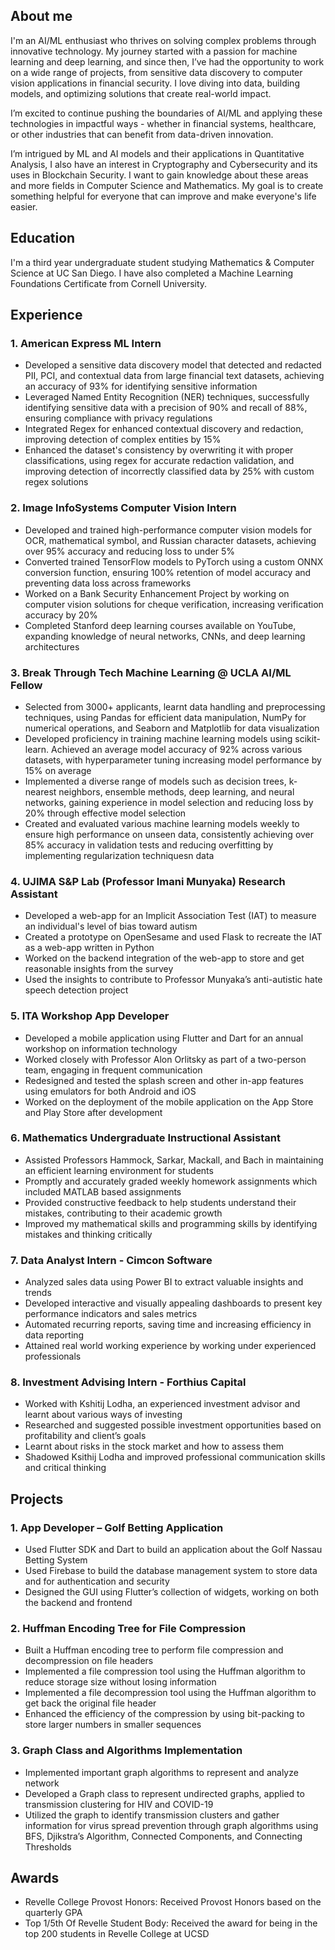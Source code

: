 ## **About me**
I'm an AI/ML enthusiast who thrives on solving complex problems through innovative technology. My journey started with a passion for machine learning and deep learning, and since then, I’ve had the opportunity to work on a wide range of projects, from sensitive data discovery to computer vision applications in financial security. I love diving into data, building models, and optimizing solutions that create real-world impact.

I’m excited to continue pushing the boundaries of AI/ML and applying these technologies in impactful ways - whether in financial systems, healthcare, or other industries that can benefit from data-driven innovation.

I’m intrigued by ML and AI models and their applications in Quantitative Analysis, I also have an interest in Cryptography and Cybersecurity and its uses in Blockchain Security. I want to gain  knowledge about these areas and more fields in Computer Science and Mathematics. My goal is to create something helpful for everyone that can improve and make everyone's life easier.

## Education
I'm a third year undergraduate student studying Mathematics & Computer Science at UC San Diego. 
I have also completed a Machine Learning Foundations Certificate from Cornell University.

## Experience
### 1. American Express ML Intern
- Developed a sensitive data discovery model that detected and redacted PII, PCI, and contextual data from large financial text datasets, achieving an accuracy of 93% for identifying sensitive information
- Leveraged Named Entity Recognition (NER) techniques, successfully identifying sensitive data with a precision of 90% and recall of 88%, ensuring compliance with privacy regulations
- Integrated Regex for enhanced contextual discovery and redaction, improving detection of complex entities by 15%
- Enhanced the dataset's consistency by overwriting it with proper classifications, using regex for accurate redaction validation, and improving detection of incorrectly classified data by 25% with custom regex solutions

### 2. Image InfoSystems Computer Vision Intern
- Developed and trained high-performance computer vision models for OCR, mathematical symbol, and Russian character datasets, achieving over 95% accuracy and reducing loss to under 5%
- Converted trained TensorFlow models to PyTorch using a custom ONNX conversion function, ensuring 100% retention of model accuracy and preventing data loss across frameworks
- Worked on a Bank Security Enhancement Project by working on computer vision solutions for cheque verification, increasing verification accuracy by 20%
- Completed Stanford deep learning courses available on YouTube, expanding knowledge of neural networks, CNNs, and deep learning architectures

### 3. Break Through Tech Machine Learning @ UCLA AI/ML Fellow
- Selected from 3000+ applicants, learnt data handling and preprocessing techniques, using Pandas for efficient data manipulation, NumPy for numerical operations, and Seaborn and Matplotlib for data visualization
- Developed proficiency in training machine learning models using scikit-learn. Achieved an average model accuracy of 92% across various datasets, with hyperparameter tuning increasing model performance by 15% on average
- Implemented a diverse range of models such as decision trees, k-nearest neighbors, ensemble methods, deep learning, and neural networks, gaining experience in model selection and reducing loss by 20% through effective model selection
- Created and evaluated various machine learning models weekly to ensure high performance on unseen data, consistently achieving over 85% accuracy in validation tests and reducing overfitting by implementing regularization techniquesn data

### 4. UJIMA S&P Lab (Professor Imani Munyaka) Research Assistant
-	Developed a web-app for an Implicit Association Test (IAT) to measure an individual's level of bias toward autism 
- Created a prototype on OpenSesame and used Flask to recreate the IAT as a web-app written in Python
- Worked on the backend integration of the web-app to store and get reasonable insights from the survey
- Used the insights to contribute to Professor Munyaka’s anti-autistic hate speech detection project

### 5. ITA Workshop App Developer
- Developed a mobile application using Flutter and Dart for an annual workshop on information technology
- Worked closely with Professor Alon Orlitsky as part of a two-person team, engaging in frequent communication
- Redesigned and tested the splash screen and other in-app features using emulators for both Android and iOS
- Worked on the deployment of the mobile application on the App Store and Play Store after development

### 6. Mathematics Undergraduate Instructional Assistant
- Assisted Professors Hammock, Sarkar, Mackall, and Bach in maintaining an efficient learning environment for students
- Promptly and accurately graded weekly homework assignments which included MATLAB based assignments
- Provided constructive feedback to help students understand their mistakes, contributing to their academic growth
- Improved my mathematical skills and programming skills by identifying mistakes and thinking critically

### 7. Data Analyst Intern - Cimcon Software
- Analyzed sales data using Power BI to extract valuable insights and trends 
- Developed interactive and visually appealing dashboards to present key performance indicators and sales metrics
- Automated recurring reports, saving time and increasing efficiency in data reporting
- Attained real world working experience by working under experienced professionals

### 8. Investment Advising Intern - Forthius Capital
- Worked with Kshitij Lodha, an experienced investment advisor and learnt about various ways of investing
- Researched and suggested possible investment opportunities based on profitability and client’s goals
- Learnt about risks in the stock market and how to assess them
- Shadowed Ksithij Lodha and improved professional communication skills and critical thinking

## Projects
### 1. App Developer – Golf Betting Application
- Used Flutter SDK and Dart to build an application about the Golf Nassau Betting System
- Used Firebase to build the database management system to store data and for authentication and security
- Designed the GUI using Flutter’s collection of widgets, working on both the backend and frontend

### 2. Huffman Encoding Tree for File Compression
- Built a Huffman encoding tree to perform file compression and decompression on file headers
- Implemented a file compression tool using the Huffman algorithm to reduce storage size without losing information
- Implemented a file decompression tool using the Huffman algorithm to get back the original file header
- Enhanced the efficiency of the compression by using bit-packing to store larger numbers in smaller sequences

### 3. Graph Class and Algorithms Implementation
- Implemented important graph algorithms to represent and analyze network
- Developed a Graph class to represent undirected graphs, applied to transmission clustering for HIV and COVID-19
- Utilized the graph to identify transmission clusters and gather information for virus spread prevention through graph
algorithms using BFS, Djikstra’s Algorithm, Connected Components, and Connecting Thresholds

## Awards
* Revelle College Provost Honors: Received Provost Honors based on the quarterly GPA
* Top 1/5th Of Revelle Student Body: Received the award for being in the top 200 students in Revelle College at UCSD
